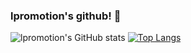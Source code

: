 ### lpromotion's github! 👋

<!--
**lpromotion/lpromotion** is a ✨ _special_ ✨ repository because its `README.md` (this file) appears on your GitHub profile.

Here are some ideas to get you started:

- 🔭 I’m currently working on ...
- 🌱 I’m currently learning ...
- 👯 I’m looking to collaborate on ...
- 🤔 I’m looking for help with ...
- 💬 Ask me about ...
- 📫 How to reach me: ...
- 😄 Pronouns: ...
- ⚡ Fun fact: ...
-->

![lpromotion's GitHub stats](https://github-readme-stats.vercel.app/api?username=lpromotion&show_icons=true&theme=tokyonight)
[![Top Langs](https://github-readme-stats.vercel.app/api/top-langs/?username=lpromotion)](https://github.com/lpromotion/github-readme-stats)
